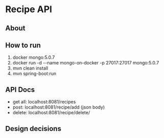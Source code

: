 # Recipe API

## About

## How to run
1. docker mongo:5.0.7
2. docker run -d --name mongo-on-docker -p 27017:27017 mongo:5.0.7 
3. mvn clean install
4. mvn spring-boot:run

## API Docs
* get all: localhost:8081/recipes
* post: localhost:8081/recipe/add (json body)
* delete: localhost:8081/recipe/delete/<id>
## Design decisions